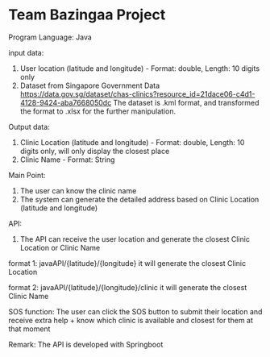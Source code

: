 # Team Bazingaa Project

Program Language: 
Java

input data: 
1. User location (latitude and longitude) - Format: double, Length: 10 digits only
2. Dataset from Singapore Government Data
https://data.gov.sg/dataset/chas-clinics?resource_id=21dace06-c4d1-4128-9424-aba7668050dc
The dataset is .kml format, and transformed the format to .xlsx for the further manipulation.

Output data:
1. Clinic Location (latitude and longitude) - Format: double, Length: 10 digits only, will only display the closest place
2. Clinic Name - Format: String

Main Point:
1. The user can know the clinic name
2. The system can generate the detailed address based on Clinic Location (latitude and longitude)

API:
1. The API can receive the user location and generate the closest Clinic Location or Clinic Name

format 1: javaAPI/{latitude}/{longitude}
it will generate the closest Clinic Location

format 2: javaAPI/{latitude}/{longitude}/clinic
it will generate the closest Clinic Name

SOS function:
The user can click the SOS button to submit their location and receive extra help + know which clinic is available and closest for them at that moment

Remark:
The API is developed with Springboot

